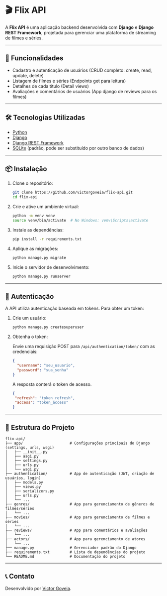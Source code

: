 # 🎬 Flix API

A **Flix API** é uma aplicação backend desenvolvida com **Django** e **Django REST Framework**, projetada para gerenciar uma plataforma de streaming de filmes e séries.

---

## 🚀 Funcionalidades

- Cadastro e autenticação de usuários (CRUD completo: create, read, update, delete)
- Listagem de filmes e séries (Endpoints get para leitura)
- Detalhes de cada título (Detail views)
- Avaliações e comentários de usuários (App django de reviews para os filmes)

---

## 🛠️ Tecnologias Utilizadas

- [Python](https://www.python.org/)
- [Django](https://www.djangoproject.com/)
- [Django REST Framework](https://www.django-rest-framework.org/)
- [SQLite](https://www.sqlite.org/) (padrão, pode ser substituído por outro banco de dados)

---

## 📦 Instalação

1. Clone o repositório:

   ```bash
   git clone https://github.com/victorgoveia/flix-api.git
   cd flix-api
   ```

2. Crie e ative um ambiente virtual:

   ```bash
   python -m venv venv
   source venv/bin/activate  # No Windows: venv\Scripts\activate
   ```

3. Instale as dependências:

   ```bash
   pip install -r requirements.txt
   ```

4. Aplique as migrações:

   ```bash
   python manage.py migrate
   ```

5. Inicie o servidor de desenvolvimento:

   ```bash
   python manage.py runserver
   ```

---

## 🔑 Autenticação

A API utiliza autenticação baseada em tokens. Para obter um token:

1. Crie um usuário:

   ```bash
   python manage.py createsuperuser
   ```

2. Obtenha o token:

   Envie uma requisição POST para `/api/authentication/token/` com as credenciais:

   ```json
   {
     "username": "seu_usuario",
     "password": "sua_senha"
   }
   ```

   A resposta conterá o token de acesso.

    ```json
   {
     "refresh": "token_refresh",
     "access": "token_access"
   }
   ```

---

## 📁 Estrutura do Projeto

```
flix-api/
├── app/                     # Configurações principais do Django (settings, urls, wsgi)
│   ├── __init__.py
│   ├── asgi.py
│   ├── settings.py
│   ├── urls.py
│   └── wsgi.py
├── authentication/          # App de autenticação (JWT, criação de usuários, login)
│   ├── models.py
│   ├── views.py
│   ├── serializers.py
│   ├── urls.py
│   └── ...
├── genres/                  # App para gerenciamento de gêneros de filmes/séries
│   └── ...
├── movies/                  # App para gerenciamento de filmes e séries
│   └── ...
├── reviews/                 # App para comentários e avaliações
│   └── ...
├── actors/                  # App para gerenciamento de atores
│   └── ...
├── manage.py                # Gerenciador padrão do Django
├── requirements.txt         # Lista de dependências do projeto
└── README.md                # Documentação do projeto
```

---

## 📞 Contato

Desenvolvido por [Victor Goveia](https://github.com/victorgoveia).
